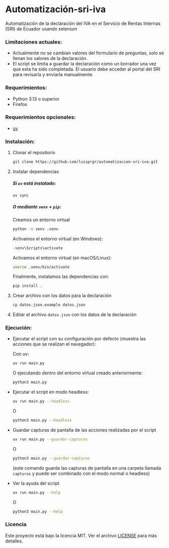 # Automatización-sri-iva

Automatización de la declaración del IVA en el Servicio de Rentas Internas (SRI) de Ecuador usando selenium  

### Limitaciones actuales:
- Actualmente no se cambian valores del formulario de preguntas, solo se llenan los valores de la declaración.
- El script se limita a guardar la declaración como un borrador una vez que esta ha sido completada. El usuario debe acceder al portal del SRI para revisarla y enviarla manualmente.

### Requerimientos:

- Python 3.13 o superior
- Firefox

### Requerimientos opcionales: 

- [uv](https://docs.astral.sh/uv/) 

### Instalación:

1. Clonar el repositorio

    ```bash
    git clone https://github.com/luisprgr/automatizacion-sri-iva.git
    ```

2. Instalar dependencias

    ##### Si `uv` está instalado:

    ```bash
    uv sync
    ```

    ##### O mediante `venv` + `pip`:

    Creamos un entorno virtual
    
    ```bash
    python -m venv .venv
    ```

    Activamos el entorno virtual (en Windows):

    ```Powershell
    .venv\Scripts\activate
    ```

    Activamos el entorno virtual (en macOS/Linux):

    ```bash
    source .venv/bin/activate
    ```

    Finalmente, instalamos las dependencias con:
    ```bash
    pip install .
    ````


3. Crear archivo con los datos para la declaración

    ```bash
    cp datos.json.example datos.json
    ```

4. Editar el archivo `datos.json` con los datos de la declaración

### Ejecución:

- Ejecutar el script con su configuración por defecto (muestra las acciones que se realizan el navegador):

    Con uv:

    ```bash
    uv run main.py
    ```

    O ejecutando dentro del entorno virtual creado anteriormente:

    ```bash
    python3 main.py
    ```

- Ejecutar el script en modo headless:

    ```bash
    uv run main.py --headless
    ```

    O 

    ```bash
    python3 main.py --headless
    ```

- Guardar capturas de pantalla de las acciones realizadas por el script

    ```bash
    uv run main.py --guardar-capturas
    ```

    O 

    ```bash
    python3 main.py --guardar-capturas
    ```
    
    (este comando guarda las capturas de pantalla en una carpeta llamada `capturas` y puede ser combinado con el modo normal o headless)

- Ver la ayuda del script

    ```bash
    uv run main.py --help
    ```

    O 

    ```bash
    python3 main.py --help
    ```

### Licencia

Este proyecto está bajo la licencia MIT. Ver el archivo [LICENSE](LICENSE) para más detalles.


